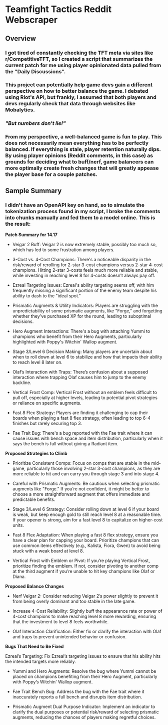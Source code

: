 # Teamfight Tactics Reddit Webscraper

## Overview

### I got tired of constantly checking the TFT meta via sites like r/CompetitiveTFT, so I created a script that summarizes the current patch for me using player opinionated data pulled from the "Daily Discussions".

### This project can potentially help game devs gain a different perspective on how to better balance the game. I debated using Riot's API, but frankly, I assumed that both players and devs regularly check that data through websites like Mobalytics.

### *"But numbers don't lie!"*

### From my perspective, a well-balanced game is fun to play. This does not necessarily mean everything has to be perfectly balanced. If everything is stale, player retention naturally dips. By using player opinions (Reddit comments, in this case) as grounds for deciding what to buff/nerf, game balancers can more optimally create fresh changes that will greatly appease the player base for a couple patches.

## Sample Summary

### I didn't have an OpenAPI key on hand, so to simulate the tokenization process found in my script, I broke the comments into chunks manually and fed them to a model online. This is the result:



**Patch Summary for 14.17**

- Veigar 2 Buff: Veigar 2 is now extremely stable, possibly too much so, which has led to some frustration among players.

- 3-Cost vs. 4-Cost Champions: There's a noticeable disparity in the risk/reward of rerolling for 2-star 3-cost champions versus 2-star 4-cost champions. Hitting 2-star 3-costs feels much more reliable and stable, while investing in reaching level 8 for 4-costs doesn’t always pay off.

- Ezreal Targeting Issues: Ezreal's ability targeting seems off, with him frequently missing a significant portion of the enemy team despite his ability to dash to the "ideal spot."

- Prismatic Augments & Utility Indicators: Players are struggling with the unpredictability of some prismatic augments, like "Forge," and forgetting whether they've purchased XP for the round, leading to suboptimal decisions.

- Hero Augment Interactions: There's a bug with attaching Yummi to champions who benefit from their Hero Augments, particularly highlighted with Poppy's Witchin' Wallop augment.

- Stage 3/Level 6 Decision Making: Many players are uncertain about when to roll down at level 6 to stabilize and how that impacts their ability to reach level 8 later on.

- Olaf’s Interaction with Traps: There’s confusion about a supposed interaction where trapping Olaf causes him to jump to the enemy backline.

- Vertical Frost Comp: Vertical Frost without an emblem feels difficult to pull off, especially at higher levels, leading to potential pivot strategies or reliance on specific augments.

- Fast 8 Flex Strategy: Players are finding it challenging to cap their boards when playing a fast 8 flex strategy, often leading to top 6-4 finishes but rarely securing top 3.

- Fae Trait Bug: There's a bug reported with the Fae trait where it can cause issues with bench space and item distribution, particularly when it says the bench is full without giving a Radiant item.

**Proposed Strategies to Climb**

- Prioritize Consistent Comps: Focus on comps that are stable in the mid-game, particularly those involving 2-star 3-cost champions, as they are more reliable to hit and can carry you through stage 3 and into stage 4.

- Careful with Prismatic Augments: Be cautious when selecting prismatic augments like "Forge." If you’re not confident, it might be better to choose a more straightforward augment that offers immediate and predictable benefits.

- Stage 3/Level 6 Strategy: Consider rolling down at level 6 if your board is weak, but keep enough gold to still reach level 8 at a reasonable time. If your opener is strong, aim for a fast level 8 to capitalize on higher-cost units.

- Fast 8 Flex Adaptation: When playing a fast 8 flex strategy, ensure you have a clear plan for capping your board. Prioritize champions that can use common items effectively (e.g., Kalista, Fiora, Gwen) to avoid being stuck with a weak board at level 8.

- Vertical Frost with Emblem or Pivot: If you’re playing Vertical Frost, prioritize finding the emblem. If not, consider pivoting to another comp at the third augment if you’re unable to hit key champions like Olaf or Diana.

**Proposed Balance Changes**

- Nerf Veigar 2: Consider reducing Veigar 2’s power slightly to prevent it from being overly dominant and too stable in the late game.

- Increase 4-Cost Reliability: Slightly buff the appearance rate or power of 4-cost champions to make reaching level 8 more rewarding, ensuring that the investment to level 8 feels worthwhile.

- Olaf Interaction Clarification: Either fix or clarify the interaction with Olaf and traps to prevent unintended behavior or confusion.

**Bugs That Need to Be Fixed**

Ezreal’s Targeting: Fix Ezreal’s targeting issues to ensure that his ability hits the intended targets more reliably.

- Yummi and Hero Augments: Resolve the bug where Yummi cannot be placed on champions benefiting from their Hero Augment, particularly with Poppy’s Witchin' Wallop augment.

- Fae Trait Bench Bug: Address the bug with the Fae trait where it inaccurately reports a full bench and disrupts item distribution.

- Prismatic Augment Dual Purpose Indicator: Implement an indicator to clarify the dual purposes or potential risk/reward of selecting prismatic augments, reducing the chances of players making regretful choices.